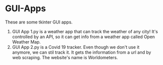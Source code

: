 # GUI-Apps
These are some tkinter GUI apps.

1. GUI App 1.py is a weather app that can track the weather of any city! It's controlled by an API, so it can get info from a weather app called Open Weather Map.
2. GUI App 2.py is a Covid 19 tracker. Even though we don't use it anymore, we can stil track it. It gets the information from a url and by web scraping. The website's name is Worldometers.
